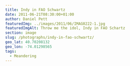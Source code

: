 ```yaml
---
title: Indy in FAO Schwartz
date: 2011-06-21T08:30:00+01:00
author: Daniel Pett
featuredImg: ../images/2011/06/IMAG0222-1.jpg
featuredImgAlt: Throw me the idol, Indy in FAO Schartz
section: image
slug: /photographs/indy-in-fao-schwartz/
geo_lat: 40.70208132
geo_lon: -74.01298565
tags:
  - Meandering
---
```


